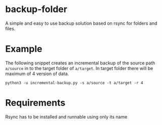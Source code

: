 # backup-folder
A simple and easy to use backup solution based on rsync for folders and files. 

# Example

The following snippet creates an incremental backup of the source path ```a/source``` in to the target folder of ```a/target```. In target folder there will be maximum of 4 version of data.
```
python3 -u incremental-backup.py -s a/source -t a/target -r 4
```

# Requirements

Rsync has to be installed and runnable using only its name